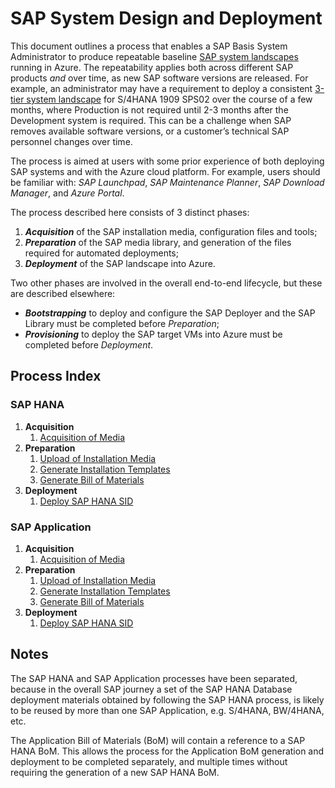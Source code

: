 # SAP System Design and Deployment

This document outlines a process that enables a SAP Basis System Administrator to produce repeatable baseline [SAP system landscapes](https://help.sap.com/doc/saphelp_afs64/6.4/en-US/de/6b0d84f34d11d3a6510000e835363f/content.htm) running in Azure.
The repeatability applies both across different SAP products _and_ over time, as new SAP software versions are released.
For example, an administrator may have a requirement to deploy a consistent [3-tier system landscape](https://help.sap.com/doc/saphelp_afs64/6.4/en-US/de/6b0da2f34d11d3a6510000e835363f/content.htm?no_cache=true) for S/4HANA 1909 SPS02 over the course of a few months, where Production is not required until 2-3 months after the Development system is required.
This can be a challenge when SAP removes available software versions, or a customer’s technical SAP personnel changes over time.

The process is aimed at users with some prior experience of both deploying SAP systems and with the Azure cloud platform.
For example, users should be familiar with: _SAP Launchpad_, _SAP Maintenance Planner_, _SAP Download Manager_, and _Azure Portal_.

The process described here consists of 3 distinct phases:

1. **_Acquisition_** of the SAP installation media, configuration files and tools;
1. **_Preparation_** of the SAP media library, and generation of the files required for automated deployments;
1. **_Deployment_** of the SAP landscape into Azure.

Two other phases are involved in the overall end-to-end lifecycle, but these are described elsewhere:

- **_Bootstrapping_** to deploy and configure the SAP Deployer and the SAP Library must be completed before _Preparation_;
- **_Provisioning_** to deploy the SAP target VMs into Azure must be completed before _Deployment_.

## Process Index

### SAP HANA

1. **Acquisition**
   1. [Acquisition of Media](./hana/acquire-media.md)
1. **Preparation**
   1. [Upload of Installation Media](./hana/prepare-sap-library.md)
   1. [Generate Installation Templates](./hana/prepare-ini.md)
   1. [Generate Bill of Materials](./hana/prepare-bom.md)
1. **Deployment**
   1. [Deploy SAP HANA SID](./hana/deploy-sid.md)

### SAP Application

1. **Acquisition**
   1. [Acquisition of Media](./app/acquire-media.md)
1. **Preparation**
   1. [Upload of Installation Media](./app/prepare-sap-library.md)
   1. [Generate Installation Templates](./app/prepare-ini.md)
   1. [Generate Bill of Materials](./app/prepare-bom.md)
1. **Deployment**
   1. [Deploy SAP HANA SID](./app/deploy-sid.md)

## Notes

The SAP HANA and SAP Application processes have been separated, because in the overall SAP journey a set of the SAP HANA Database deployment materials obtained by following the SAP HANA process, is likely to be reused by more than one SAP Application, e.g. S/4HANA, BW/4HANA, etc.

The Application Bill of Materials (BoM) will contain a reference to a SAP HANA BoM. This allows the process for the Application BoM generation and deployment to be completed separately, and multiple times without requiring the generation of a new SAP HANA BoM.
